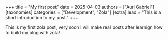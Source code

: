+++
title = "My first post"
date = 2025-04-03
authors = ["Auri Gabriel"]
[taxonomies]
categories = ["Development", "Zola"]
[extra]
lead = "This is a short introduction to my post."
+++

This is my first zola post, very soon I will make real posts after learnign how to build my blog with zola!
